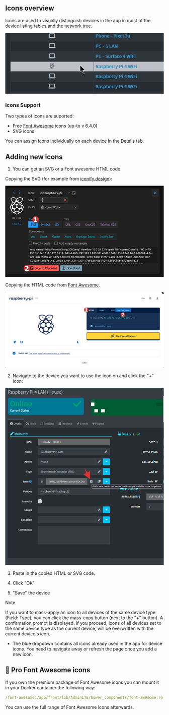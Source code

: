 ## Icons overview

Icons are used to visually distinguish devices in the app in most of the device listing tables and the [network tree](/docs/NETWORK_TREE.md). 

![Raspberry Pi with a brand icon](/docs/img/ICONS/devices-icons.png)

### Icons Support

Two types of icons are suported:

- Free [Font Awesome](https://fontawesome.com/search?o=r&m=free) icons (up-to v 6.4.0)
- SVG icons 

You can assign icons individually on each device in the Details tab.

## Adding new icons

1. You can get an SVG or a Font awesome HTML code

Copying the SVG (for example from [iconify.design](https://icon-sets.iconify.design/)): 

![iconify svg](/docs/img/ICONS/iconify_design_copy_svg.png)

Copying the HTML code from [Font Awesome](https://fontawesome.com/search?o=r&m=free).

![Font awesome](/docs/img/ICONS/font_awesome_copy_html.png)

2. Navigate to the device you want to use the icon on and click the "+" icon:

![preview](/docs/img/ICONS/device_add_icon.png)

3. Paste in the copied HTML or SVG code.

4. Click "OK"

5. "Save" the device

> [!NOTE] 
> If you want to mass-apply an icon to all devices of the same device type (Field: Type), you can click the mass-copy button (next to the "+" button). A confirmation prompt is displayed. If you proceed, icons of all devices set to the same device type as the current device, will be overwritten with the current device's icon.

- The blue dropdown contains all icons already used in the app for device icons. You need to navigate away or refresh the page once you add a new icon. 

## 🌟 Pro Font Awesome icons

If you own the premium package of Font Awesome icons you can mount it in your Docker container the following way:

```yaml
/font-awesome:/app/front/lib/AdminLTE/bower_components/font-awesome:ro
```

You can use the full range of Font Awesome icons afterwards. 
